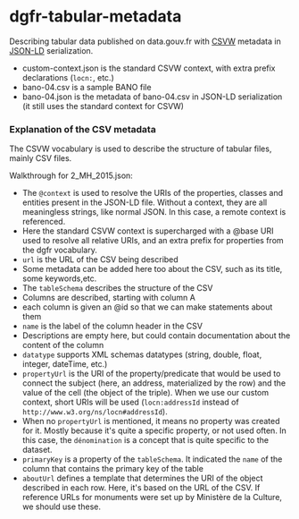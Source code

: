 # dgfr-tabular-metadata
Describing tabular data published on data.gouv.fr with [CSVW](http://www.w3.org/TR/csv2rdf/) metadata in [JSON-LD](http://www.w3.org/TR/json-ld/) serialization.

- custom-context.json is the standard CSVW context, with extra prefix declarations (`locn:`, etc.)
- bano-04.csv is a sample BANO file
- bano-04.json is the metadata of bano-04.csv in JSON-LD serialization (it still uses the standard context for CSVW)

### Explanation of the CSV metadata

The CSVW vocabulary is used to describe the structure of tabular files, mainly CSV files.

Walkthrough for 2_MH_2015.json:

- The `@context` is used to resolve the URIs of the properties, classes and entities present in the JSON-LD file. Without a context, they are all meaningless strings, like normal JSON. In this case, a remote context is referenced.
- Here the standard CSVW context is supercharged with a @base URI used to resolve all relative URIs, and an extra prefix for properties from the dgfr vocabulary.
- `url` is the URL of the CSV being described
- Some metadata can be added here too about the CSV, such as its title, some keywords,etc.
- The `tableSchema` describes the structure of the CSV
- Columns are described, starting with column A
- each column is given an @id so that we can make statements about them
- `name` is the label of the column header in the CSV
- Descriptions are empty here, but could contain documentation about the content of the column
- `datatype` supports XML schemas datatypes (string, double, float, integer, dateTime, etc.)
- `propertyUrl` is the URI of the property/predicate that would be used to connect the subject (here, an address, materialized by the row) and the value of the cell (the object of the triple). When we use our custom context, short URIs will be used (`locn:addressId` instead of `http://www.w3.org/ns/locn#addressId`).
- When no `propertyUrl` is mentioned, it means no property was created for it. Mostly because it's quite a specific property, or not used often. In this case, the `dénomination` is a concept that is quite specific to the dataset.
- `primaryKey` is a property of the `tableSchema`. It indicated the `name` of the column that contains the primary key of the table
- `aboutUrl` defines a template that determines the URI of the object described in each row. Here, it's based on the URL of the CSV. If reference URLs for monuments were set up by Ministère de la Culture, we should use these.
